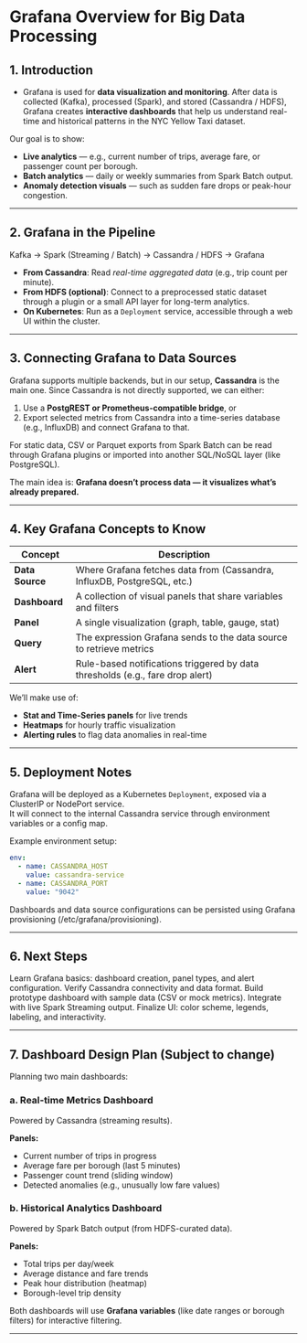 # Grafana Overview for Big Data Processing

## 1. Introduction

- Grafana is used for **data visualization and monitoring**. 
After data is collected (Kafka), processed (Spark), and stored (Cassandra / HDFS), 
Grafana creates **interactive dashboards** that help us understand real-time and historical patterns in the NYC Yellow Taxi dataset.

Our goal is to show:
- **Live analytics** — e.g., current number of trips, average fare, or passenger count per borough.
- **Batch analytics** — daily or weekly summaries from Spark Batch output.
- **Anomaly detection visuals** — such as sudden fare drops or peak-hour congestion.

---

## 2. Grafana in the Pipeline

Kafka → Spark (Streaming / Batch) → Cassandra / HDFS → Grafana

- **From Cassandra**: Read *real-time aggregated data* (e.g., trip count per minute).
- **From HDFS (optional)**: Connect to a preprocessed static dataset through a plugin or a small API layer for long-term analytics.
- **On Kubernetes**: Run as a `Deployment` service, accessible through a web UI within the cluster.

---

## 3. Connecting Grafana to Data Sources

Grafana supports multiple backends, but in our setup, **Cassandra** is the main one. Since Cassandra is not directly supported, we can either:

1. Use a **PostgREST or Prometheus-compatible bridge**, or  
2. Export selected metrics from Cassandra into a time-series database (e.g., InfluxDB) and connect Grafana to that.

For static data, CSV or Parquet exports from Spark Batch can be read through Grafana plugins or imported into another SQL/NoSQL layer (like PostgreSQL).

The main idea is: **Grafana doesn’t process data — it visualizes what’s already prepared.**

---

## 4. Key Grafana Concepts to Know

| Concept | Description |
|----------|-------------|
| **Data Source** | Where Grafana fetches data from (Cassandra, InfluxDB, PostgreSQL, etc.) |
| **Dashboard** | A collection of visual panels that share variables and filters |
| **Panel** | A single visualization (graph, table, gauge, stat) |
| **Query** | The expression Grafana sends to the data source to retrieve metrics |
| **Alert** | Rule-based notifications triggered by data thresholds (e.g., fare drop alert) |

We’ll make use of:
- **Stat and Time-Series panels** for live trends  
- **Heatmaps** for hourly traffic visualization  
- **Alerting rules** to flag data anomalies in real-time

---

## 5. Deployment Notes

Grafana will be deployed as a Kubernetes `Deployment`, exposed via a ClusterIP or NodePort service.  
It will connect to the internal Cassandra service through environment variables or a config map.

Example environment setup:
```yaml
env:
  - name: CASSANDRA_HOST
    value: cassandra-service
  - name: CASSANDRA_PORT
    value: "9042"
```

Dashboards and data source configurations can be persisted using Grafana provisioning (/etc/grafana/provisioning).

---

## 6. Next Steps

Learn Grafana basics: dashboard creation, panel types, and alert configuration.
Verify Cassandra connectivity and data format.
Build prototype dashboard with sample data (CSV or mock metrics).
Integrate with live Spark Streaming output.
Finalize UI: color scheme, legends, labeling, and interactivity.

---

## 7. Dashboard Design Plan (Subject to change)

Planning two main dashboards:

### a. Real-time Metrics Dashboard
Powered by Cassandra (streaming results).

**Panels:**
- Current number of trips in progress  
- Average fare per borough (last 5 minutes)  
- Passenger count trend (sliding window)  
- Detected anomalies (e.g., unusually low fare values)

### b. Historical Analytics Dashboard
Powered by Spark Batch output (from HDFS-curated data).

**Panels:**
- Total trips per day/week  
- Average distance and fare trends  
- Peak hour distribution (heatmap)  
- Borough-level trip density

Both dashboards will use **Grafana variables** (like date ranges or borough filters) for interactive filtering.

---
